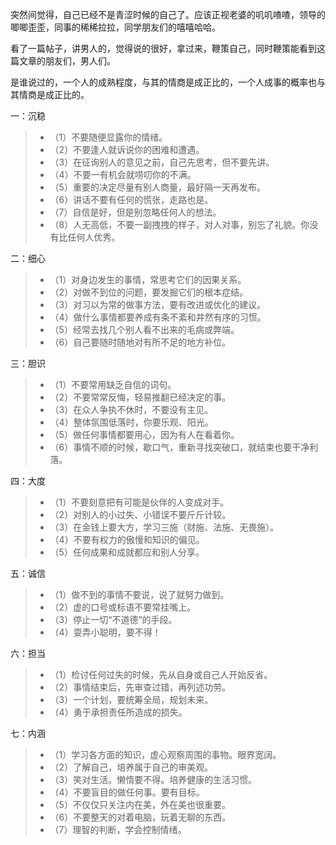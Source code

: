 突然间觉得，自己已经不是青涩时候的自己了。应该正视老婆的叽叽喳喳，领导的唧唧歪歪，同事的稀稀拉拉，同学朋友们的嘻嘻哈哈。 
  
  
看了一篇帖子，讲男人的，觉得说的很好，拿过来，鞭策自己，同时鞭策能看到这篇文章的朋友们，男人们。 
  
  
是谁说过的，一个人的成熟程度，与其的情商是成正比的，一个人成事的概率也与其情商是成正比的。 
  
  
一：沉稳   
> * （1）不要随便显露你的情绪。 
> * （2）不要逢人就诉说你的困难和遭遇。 
> * （3）在征询别人的意见之前，自己先思考，但不要先讲。 
> * （4）不要一有机会就唠叨你的不满。 
> * （5）重要的决定尽量有别人商量，最好隔一天再发布。 
> * （6）讲话不要有任何的慌张，走路也是。 
> * （7）自信是好，但是别忽略任何人的想法。 
> * （8）人无高低，不要一副拽拽的样子，对人对事，别忘了礼貌。你没有比任何人优秀。 

二：细心 
> * （1）对身边发生的事情，常思考它们的因果关系。 
> * （2）对做不到位的问题，要发掘它们的根本症结。 
> * （3）对习以为常的做事方法，要有改进或优化的建议。 
> * （4）做什么事情都要养成有条不紊和井然有序的习惯。 
> * （5）经常去找几个别人看不出来的毛病或弊端。 
> * （6）自己要随时随地对有所不足的地方补位。 

三：胆识 
> * （1）不要常用缺乏自信的词句。 
> * （2）不要常常反悔，轻易推翻已经决定的事。 
> * （3）在众人争执不休时，不要没有主见。 
> * （4）整体氛围低落时，你要乐观、阳光。 
> * （5）做任何事情都要用心，因为有人在看着你。 
> * （6）事情不顺的时候，歇口气，重新寻找突破口，就结束也要干净利落。 

四：大度 
> * （1）不要刻意把有可能是伙伴的人变成对手。 
> * （2）对别人的小过失、小错误不要斤斤计较。 
> * （3）在金钱上要大方，学习三施（财施、法施、无畏施）。 
> * （4）不要有权力的傲慢和知识的偏见。 
> * （5）任何成果和成就都应和别人分享。 

五：诚信 
> * （1）做不到的事情不要说，说了就努力做到。 
> * （2）虚的口号或标语不要常挂嘴上。 
> * （3）停止一切“不道德”的手段。 
> * （4）耍弄小聪明，要不得！ 

六：担当 
> * （1）检讨任何过失的时候，先从自身或自己人开始反省。 
> * （2）事情结束后，先审查过错，再列述功劳。 
> * （3）一个计划，要统筹全局，规划未来。 
> * （4）勇于承担责任所造成的损失。 

七：内涵 
> * （1）学习各方面的知识，虚心观察周围的事物。眼界宽阔。 
> * （2）了解自己，培养属于自己的审美观。 
> * （3）笑对生活。懒惰要不得。培养健康的生活习惯。 
> * （4）不要盲目的做任何事。要有目标。 
> * （5）不仅仅只关注内在美，外在美也很重要。 
> * （6）不要整天的对着电脑，玩着无聊的东西。 
> * （7）理智的判断，学会控制情绪。